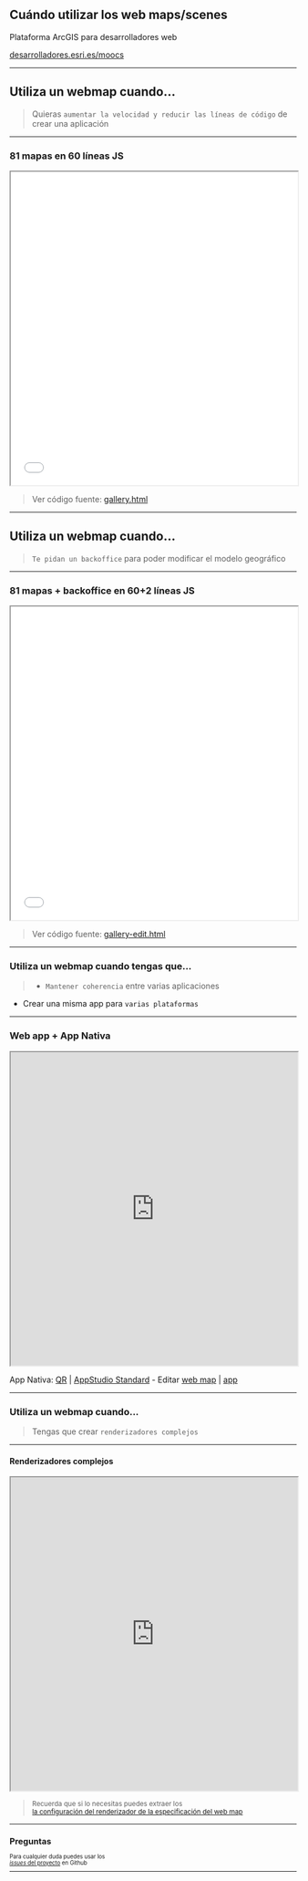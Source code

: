 <!-- .slide: class="title" -->

## Cuándo utilizar los web maps/scenes
Plataforma ArcGIS para desarrolladores web

[desarrolladores.esri.es/moocs](http://desarrolladores.esri.es/moocs)

---

<!-- .slide: class="section" -->

## Utiliza un webmap cuando...

> Quieras `aumentar la velocidad y reducir las líneas de código` de crear una aplicación

---

<!-- .slide: class="section" -->

### 81 mapas en 60 líneas JS

<iframe src="gallery.html" style="width:100%;height:550px"></iframe>

> Ver código fuente: [gallery.html](https://github.com/esri-es/moocs/blob/gh-pages/plataforma-arcgis/desarrolladores-web/web-maps/cuando-utilizarlos/gallery.html)

---

<!-- .slide: class="section" -->

## Utiliza un webmap cuando...

> `Te pidan un backoffice` para poder modificar el modelo geográfico

---

<!-- .slide: class="section" -->

### 81 mapas + backoffice en 60+2 líneas JS

<iframe src="gallery-edit.html" style="width:100%;height:550px"></iframe>

> Ver código fuente: [gallery-edit.html](https://github.com/esri-es/moocs/blob/gh-pages/plataforma-arcgis/desarrolladores-web/web-maps/cuando-utilizarlos/gallery-edit.html)

---

<!-- .slide: class="section" -->

### Utiliza un webmap cuando tengas que...

> * `Mantener coherencia` entre varias aplicaciones
* Crear una misma app para `varias plataformas`

---

<!-- .slide: class="section" -->

### Web app + App Nativa

<iframe src="http://www.nerjamap.com/" style="width:100%; height:550px"></iframe>

App Nativa: [QR](images/nerja-guide-qr.png) | [AppStudio Standard](arcgis-appstudio://hhkaos2@www.arcgis.com?id=9f731456db7746759a62b5ceebe9e340) - Editar [web map](https://hhkaos2.maps.arcgis.com/home/webmap/viewer.html?webmap=230d2efb94a148c49507f4730c221bbe) | [app](http://hhkaos2.maps.arcgis.com/apps/MapTour/index.html?appid=b73182a581604ccfacaf00792a2562d3&edit)


---

<!-- .slide: class="section" -->

### Utiliza un webmap cuando...

> Tengas que crear `renderizadores complejos`

---

<!-- .slide: class="section" -->

#### Renderizadores complejos

<iframe src="http://hhkaos2.maps.arcgis.com/apps/MapSeries/index.html?appid=ad34fa1a7edd4e6686846ec69d67d854" style="width:100%; height:550px"></iframe>

> <small>Recuerda que si lo necesitas puedes extraer los <br>
[la configuración del renderizador de la especificación del web map](https://www.arcgis.com/sharing/rest/content/items/596c4a99ac4b4913badfe5bff541a87f/data?f=json)<small>

---

<!-- .slide: class="questions centered" -->

## Preguntas

Para cualquier duda puedes usar los <br>[*issues* del proyecto](https://github.com/esri-es/moocs/issues) en Github

---


<!-- .slide: class="end" -->
